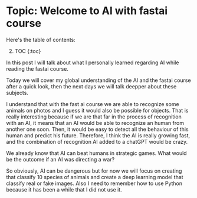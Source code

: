 # Topic: Welcome to AI with fastai course

Here's the table of contents:

2. TOC
{:toc}


In this post I will talk about what I personally learned regarding AI while reading the fastai course.

Today we will cover my global understanding of the AI and the fastai course after a quick look, then the next days we will talk deepper about these subjects.

I understand that with the fast ai course we are able to recognize some animals on photos and I guess it would also be possible for objects. 
That is really interesting because if we are that far in the process of recognition with an AI, it means that an AI would be able to recognize an human from another one soon. Then, it would be easy to detect all the behaviour of this human and predict his future.
Therefore, I think the AI is really growing fast, and the combination of recognition AI added to a chatGPT would be crazy.

We already know that AI can beat humans in strategic games. What would be the outcome if an AI was directing a war?

So obviously, AI can be dangerous but for now we will focus on creating that classify 10 species of animals and create a deep learning model that classify real or fake images.
Also I need to remember how to use Python because it has been a while that I did not use it.
